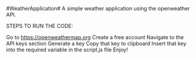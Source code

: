 #WeatherApplication#
A simple weather application using the openweather API.

STEPS TO RUN THE CODE:

Go to https://openweathermap.org
Create a free account
Navigate to the API keys section
Generate a key
Copy that key to clipboard
Insert that key into the required variable in the script.js file
Enjoy!
